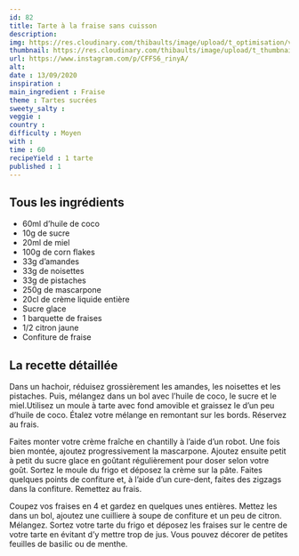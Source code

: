 ```yaml
---
id: 82
title: Tarte à la fraise sans cuisson
description: 
img: https://res.cloudinary.com/thibaults/image/upload/t_optimisation/v1600460736/Recipes/20200913_tarte_fraise.jpg
thumbnail: https://res.cloudinary.com/thibaults/image/upload/t_thumbnail_josie/v1600460736/Recipes/20200913_tarte_fraise.jpg
url: https://www.instagram.com/p/CFFS6_rinyA/
alt: 
date : 13/09/2020
inspiration : 
main_ingredient : Fraise
theme : Tartes sucrées
sweety_salty : 
veggie : 
country :
difficulty : Moyen
with : 
time : 60
recipeYield : 1 tarte
published : 1
---
```


## Tous les ingrédients
 - 60ml d’huile de coco
 - 10g de sucre
 - 20ml de miel
 - 100g de corn flakes
 - 33g d’amandes
 - 33g de noisettes
 - 33g de pistaches
 - 250g de mascarpone
 - 20cl de crème liquide entière
 - Sucre glace
 - 1 barquette de fraises
 - 1/2 citron jaune
 - Confiture de fraise

## La recette détaillée
Dans un hachoir, réduisez grossièrement les amandes, les noisettes et les pistaches. Puis, mélangez dans un bol avec l’huile de coco, le sucre et le miel.Utilisez un moule à tarte avec fond amovible et graissez le d’un peu d’huile de coco. Étalez votre mélange en remontant sur les bords. Réservez au frais.

Faites monter votre crème fraîche en chantilly à l’aide d’un robot. Une fois bien montée, ajoutez progressivement la mascarpone. Ajoutez ensuite petit à petit du sucre glace en goûtant régulièrement pour doser selon votre goût. Sortez le moule du frigo et déposez la crème sur la pâte. Faites quelques points de confiture et, à l’aide d’un cure-dent, faites des zigzags dans la confiture. Remettez au frais.

Coupez vos fraises en 4 et gardez en quelques unes entières. Mettez les dans un bol, ajoutez une cuilliere à soupe de confiture et un peu de citron. Mélangez. Sortez votre tarte du frigo et déposez les fraises sur le centre de votre tarte en évitant d’y mettre trop de jus. Vous pouvez décorer de petites feuilles de basilic ou de menthe.